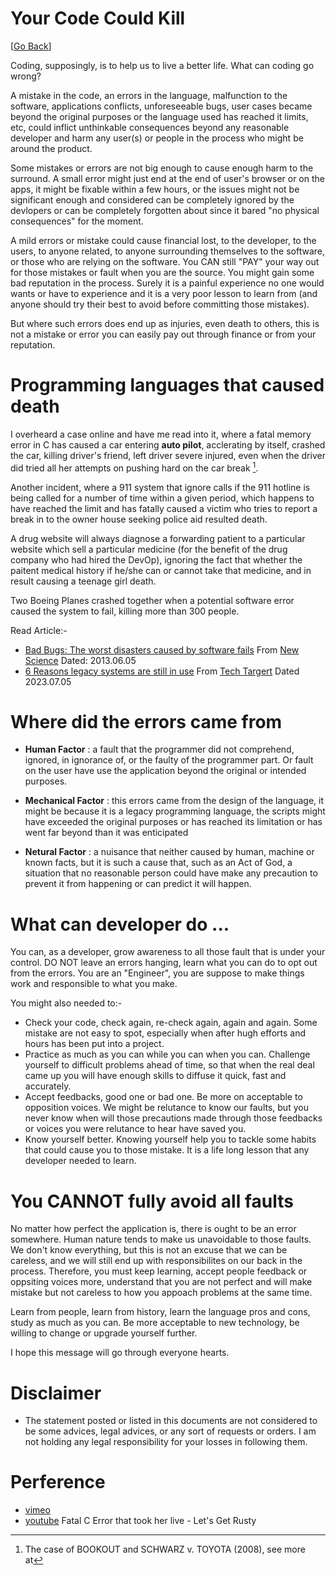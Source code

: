 # Your Code Could Kill

[[Go Back](../../README.md)]

Coding, supposingly, is to help us to live a better life. What can coding go wrong?

A mistake in the code, an errors in the language, malfunction to the software, applications conflicts, unforeseeable bugs, user cases became beyond the original purposes or the language used has reached it limits, etc, could inflict unthinkable consequences beyond any reasonable developer and harm any user(s) or people in the process who might be around the product.

Some mistakes or errors are not big enough to cause enough harm to the surround. A small error might just end at the end of user's browser or on the apps, it might be fixable within a few hours, or the issues might not be significant enough and considered can be completely ignored by the devlopers or can be completely forgotten about since it bared "no physical consequences" for the moment. 

A mild errors or mistake could cause financial lost, to the developer, to the users, to anyone related, to anyone surrounding themselves to the software, or those who are relying on the software. You CAN still "PAY" your way out for those mistakes or fault when you are the source. You might gain some bad reputation in the process. Surely it is a painful experience no one would wants or have to experience and it is a very poor lesson to learn from (and anyone should try their best to avoid before committing those mistakes).

But where such errors does end up as injuries, even death to others, this is not a mistake or error you can easily pay out through finance or from your reputation.  

# Programming languages that caused death
I overheard a case online and have me read into it, where a fatal memory error in C has caused a car entering __auto pilot__,  acclerating by itself, crashed the car, killing driver's friend, left driver severe injured, even when the driver did tried all her attempts on pushing hard on the car break [^2].

Another incident, where a 911 system that ignore calls if the 911 hotline is being called for a number of time within a given period, which happens to have reached the limit and has fatally caused a victim who tries to report a break in to the owner house seeking police aid resulted death. 
 
A drug website will always diagnose a forwarding patient to a particular website which sell a particular medicine (for the benefit of the drug company who had hired the DevOp), ignoring the fact that whether the paitent medical history if he/she can or cannot take that medicine, and in result causing a teenage girl death.

Two Boeing Planes crashed together when a potential software error caused the system to fail, killing more than 300 people.

Read Article:-
- [Bad Bugs: The worst disasters caused by software fails](https://www.newscientist.com/gallery/software-bugs/) From [New Science](https://www.newscientist.com/) Dated: 2013.06.05
- [6 Reasons legacy systems are still in use](https://www.techtarget.com/searchcio/feature/6-reasons-legacy-systems-are-still-in-use) From [Tech Targert](https://www.techtarget.com/) Dated 2023.07.05

# Where did the errors came from
- __Human Factor__ : a fault that the programmer did not comprehend, ignored, in ignorance of, or the faulty of the programmer part. Or fault on the user have use the application beyond the original or intended purposes.

- __Mechanical Factor__ : this errors came from the design of the language, it might be because it is a legacy programming language, the scripts might have exceeded the original purposes or has reached its limitation or has went far beyond than it was enticipated

- __Netural Factor__ : a nuisance that neither caused by human, machine or known facts, but it is such a cause that, such as an Act of God, a situation that no reasonable person could have make any precaution to prevent it from happening or can predict it will happen.

# What can developer do ...
You can, as a developer, grow awareness to all those fault that is under your control. DO NOT leave an errors hanging, learn what you can do to opt out from the errors. You are an "Engineer", you are suppose to make things work and responsible to what you make.

You might also needed to:-
- Check your code, check again, re-check again, again and again. Some mistake are not easy to spot, especially when after hugh efforts and hours has been put into a project.
- Practice as much as you can while you can when you can. Challenge yourself to difficult problems ahead of time, so that when the real deal came up you will have enough skills to diffuse it quick, fast and accurately.
- Accept feedbacks, good one or bad one. Be more on acceptable to opposition voices. We might be relutance to know our faults, but you never know when will those precautions made through those feedbacks or voices you were relutance to hear have saved you.
- Know yourself better. Knowing yourself help you to tackle some habits that could cause you to those mistake. It is a life long lesson that any developer needed to learn. 

# You CANNOT fully avoid all faults
No matter how perfect the application is, there is ought to be an error somewhere. Human nature tends to make us unavoidable to those faults. We don't know everything, but this is not an excuse that we can be careless, and we will still end up with responsibilites on our back in the process. Therefore, you must keep learning, accept people feedback or oppsiting voices more, understand that you are not perfect and will make mistake but not careless to how you appoach problems at the same time.

Learn from people, learn from history, learn the language pros and cons, study as much as you can. Be more acceptable to new technology, be willing to change or upgrade yourself further.

I hope this message will go through everyone hearts.

# Disclaimer

- The statement posted or listed in this documents are not considered to be some advices, legal advices, or any sort of requests or orders. I am not holding any legal responsibility for your losses in following them.

# Perference
[^2]: The case of BOOKOUT and SCHWARZ v. TOYOTA (2008), see more at
- [vimeo](https://vimeo.com/108663584)
- [youtube](https://www.youtube.com/watch?v=bJyE9OUhhAM&t=606s) Fatal C Error that took her live - Let's Get Rusty
